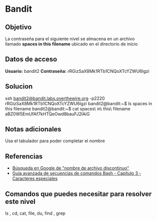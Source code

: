 # Bandit
## Objetivo
La contraseña para el siguiente nivel se almacena en un archivo llamado **spaces in this filename** ubicado en el directorio de inicio

## Datos de acceso
**Usuario:** bandit2
**Contraseña:** rRGizSaX8Mk1RTb1CNQoXTcYZWU6lgzi

## Solucion
ssh bandit2@bandit.labs.overthewire.org -p2220
rRGizSaX8Mk1RTb1CNQoXTcYZWU6lgzi
bandit2@bandit:~$ ls
spaces in this filename
bandit2@bandit:~$ cat spaces\ in\ this\ filename
aBZ0W5EmUfAf7kHTQeOwd8bauFJ2lAiG

## Notas adicionales
Usa el tabulador para poder completar el nombre

## Referencias
-   [Búsqueda en Google de "nombre de archivo discontinuo"](https://www.google.com/search?q=dashed+filename)
-   [Guía avanzada de secuencias de comandos Bash - Capítulo 3 - Caracteres especiales](http://tldp.org/LDP/abs/html/special-chars.html)

## Comandos que puedes necesitar para resolver este nivel
ls , cd, cat, file, du, find , grep